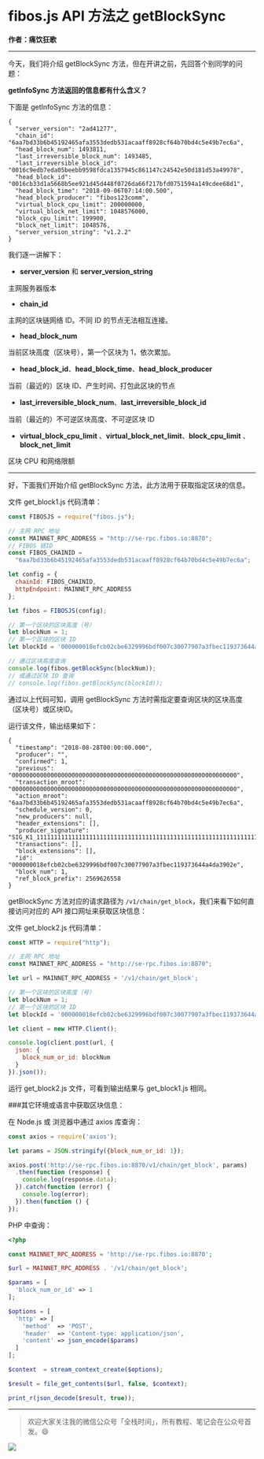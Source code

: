 # fibos.js API 方法之 getBlockSync

**作者：痛饮狂歌**

***

今天，我们将介绍 getBlockSync 方法，但在开讲之前，先回答个别同学的问题：

**getInfoSync 方法返回的信息都有什么含义？**

下面是 getInfoSync 方法的信息：

```shell
{
  "server_version": "2ad41277",
  "chain_id": "6aa7bd33b6b45192465afa3553dedb531acaaff8928cf64b70bd4c5e49b7ec6a",
  "head_block_num": 1493811,
  "last_irreversible_block_num": 1493485,
  "last_irreversible_block_id": "0016c9edb7eda05beebb9598fdca1357945c861147c24542e50d181d53a49978",
  "head_block_id": "0016cb33d1a5668b5ee921d45d448f0726da66f217bfd0751594a149cdee68d1",
  "head_block_time": "2018-09-06T07:14:00.500",
  "head_block_producer": "fibos123comm",
  "virtual_block_cpu_limit": 200000000,
  "virtual_block_net_limit": 1048576000,
  "block_cpu_limit": 199900,
  "block_net_limit": 1048576,
  "server_version_string": "v1.2.2"
}
```


我们逐一讲解下：

* **server_version** 和 **server_version_string**

主网服务器版本

* **chain_id**

主网的区块链网络 ID。不同 ID 的节点无法相互连接。

* **head_block_num**

当前区块高度（区块号），第一个区块为 1，依次累加。

* **head_block_id**、**head_block_time**、**head_block_producer**

当前（最近的）区块 ID、产生时间、打包此区块的节点

*  **last_irreversible_block_num**、**last_irreversible_block_id**

当前（最近的）不可逆区块高度、不可逆区块 ID

* **virtual_block_cpu_limit** 、**virtual_block_net_limit**、**block_cpu_limit** 、**block_net_limit**

区块 CPU 和网络限额

***

好，下面我们开始介绍 getBlockSync 方法，此方法用于获取指定区块的信息。

文件 get_block1.js 代码清单：

```js
const FIBOSJS = require("fibos.js");

// 主网 RPC 地址
const MAINNET_RPC_ADDRESS = "http://se-rpc.fibos.io:8870";
// FIBOS 链ID
const FIBOS_CHAINID =
  "6aa7bd33b6b45192465afa3553dedb531acaaff8928cf64b70bd4c5e49b7ec6a";

let config = {
  chainId: FIBOS_CHAINID,
  httpEndpoint: MAINNET_RPC_ADDRESS
};

let fibos = FIBOSJS(config);

// 第一个区块的区块高度（号）
let blockNum = 1;
// 第一个区块的区块 ID
let blockId = '000000018efcb02cbe6329996bdf007c30077907a3fbec119373644a4da3902e';

// 通过区块高度查询
console.log(fibos.getBlockSync(blockNum));
// 或通过区块 ID 查询
// console.log(fibos.getBlockSync(blockId));
```

通过以上代码可知，调用 getBlockSync 方法时需指定要查询区块的区块高度（区块号）或区块ID。

运行该文件，输出结果如下：

```shell
{
  "timestamp": "2018-08-28T00:00:00.000",
  "producer": "",
  "confirmed": 1,
  "previous": "0000000000000000000000000000000000000000000000000000000000000000",
  "transaction_mroot": "0000000000000000000000000000000000000000000000000000000000000000",
  "action_mroot": "6aa7bd33b6b45192465afa3553dedb531acaaff8928cf64b70bd4c5e49b7ec6a",
  "schedule_version": 0,
  "new_producers": null,
  "header_extensions": [],
  "producer_signature": "SIG_K1_111111111111111111111111111111111111111111111111111111111111111116uk5ne",
  "transactions": [],
  "block_extensions": [],
  "id": "000000018efcb02cbe6329996bdf007c30077907a3fbec119373644a4da3902e",
  "block_num": 1,
  "ref_block_prefix": 2569626558
}
```

getBlockSync 方法对应的请求路径为 `/v1/chain/get_block`，我们来看下如何直接访问对应的 API 接口网址来获取区块信息：

文件 get_block2.js 代码清单：

```js
const HTTP = require("http");

// 主网 RPC 地址
const MAINNET_RPC_ADDRESS = "http://se-rpc.fibos.io:8870";

let url = MAINNET_RPC_ADDRESS + '/v1/chain/get_block';

// 第一个区块的区块高度（号）
let blockNum = 1;
// 第一个区块的区块 ID
let blockId = '000000018efcb02cbe6329996bdf007c30077907a3fbec119373644a4da3902e';

let client = new HTTP.Client();

console.log(client.post(url, {
  json: {
    block_num_or_id: blockNum
  }
}).json());
```

运行 get_block2.js 文件，可看到输出结果与  get_block1.js 相同。

###其它环境或语言中获取区块信息：

在 Node.js 或 浏览器中通过 axios 库查询：

```js
const axios = require('axios');

let params = JSON.stringify({block_num_or_id: 1});

axios.post('http://se-rpc.fibos.io:8870/v1/chain/get_block', params)
  .then(function (response) {
    console.log(response.data);
  }).catch(function (error) {
    console.log(error);
  }).then(function () {
});
```

PHP 中查询：

```php
<?php

const MAINNET_RPC_ADDRESS = 'http://se-rpc.fibos.io:8870';

$url = MAINNET_RPC_ADDRESS . '/v1/chain/get_block';

$params = [
  'block_num_or_id' => 1
];

$options = [
  'http' => [
    'method'  => 'POST',
    'header'  => 'Content-type: application/json',
    'content' => json_encode($params)
  ]
];

$context  = stream_context_create($options);

$result = file_get_contents($url, false, $context);

print_r(json_decode($result, true));
```

***

> 欢迎大家关注我的微信公众号「全栈时间」，所有教程、笔记会在公众号首发。:smile:

![](https://github.com/getive/fibos-tutorials/raw/master/qrcode.jpg)